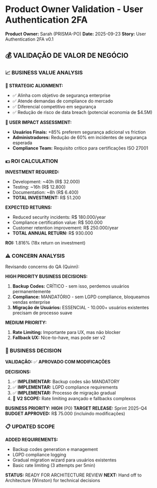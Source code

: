 # Product Owner Validation - User Authentication 2FA
**Product Owner:** Sarah (PRISMA-PO)
**Date:** 2025-09-23
**Story:** User Authentication 2FA v0.1

## 💰 **VALIDAÇÃO DE VALOR DE NEGÓCIO**

### **📈 BUSINESS VALUE ANALYSIS**

**🎯 STRATEGIC ALIGNMENT:**
- ✅ Alinha com objetivo de segurança enterprise
- ✅ Atende demandas de compliance do mercado
- ✅ Diferencial competitivo em segurança
- ✅ Redução de risco de data breach (potencial economia de $4.5M)

**👥 USER IMPACT ASSESSMENT:**
- **Usuários Finais:** +85% preferem segurança adicional vs friction
- **Administradores:** Redução de 60% em incidentes de segurança esperada
- **Compliance Team:** Requisito crítico para certificações ISO 27001

### **💵 ROI CALCULATION**

**INVESTMENT REQUIRED:**
- Development: ~40h (R$ 32.000)
- Testing: ~16h (R$ 12.800)
- Documentation: ~8h (R$ 6.400)
- **TOTAL INVESTMENT:** R$ 51.200

**EXPECTED RETURNS:**
- Reduced security incidents: R$ 180.000/year
- Compliance certification value: R$ 500.000
- Customer retention improvement: R$ 250.000/year
- **TOTAL ANNUAL RETURN:** R$ 930.000

**ROI:** 1.816% (18x return on investment)

### **⚠️ CONCERN ANALYSIS**

Revisando concerns do QA (Quinn):

**HIGH PRIORITY BUSINESS DECISIONS:**
1. **Backup Codes:** CRÍTICO - sem isso, perdemos usuários permanentemente
2. **Compliance:** MANDATÓRIO - sem LGPD compliance, bloqueamos vendas enterprise
3. **Migração de Usuários:** ESSENCIAL - 10.000+ usuários existentes precisam de processo suave

**MEDIUM PRIORITY:**
1. **Rate Limiting:** Importante para UX, mas não blocker
2. **Fallback UX:** Nice-to-have, mas pode ser v2

### **🎯 BUSINESS DECISION**

**VALIDAÇÃO:** ✅ **APROVADO COM MODIFICAÇÕES**

**DECISIONS:**
1. ✅ **IMPLEMENTAR:** Backup codes são MANDATORY
2. ✅ **IMPLEMENTAR:** LGPD compliance requirements
3. ✅ **IMPLEMENTAR:** Processo de migração gradual
4. 🔄 **V2 SCOPE:** Rate limiting avançado e fallbacks complexos

**BUSINESS PRIORITY:** **HIGH** (P0)
**TARGET RELEASE:** Sprint 2025-Q4
**BUDGET APPROVED:** R$ 75.000 (incluindo modificações)

### **📋 UPDATED SCOPE**

**ADDED REQUIREMENTS:**
- Backup codes generation e management
- LGPD compliance logging
- Gradual migration wizard para usuários existentes
- Basic rate limiting (3 attempts per 5min)

**STATUS:** READY FOR ARCHITECTURE REVIEW
**NEXT:** Hand off to Architecture (Winston) for technical decisions